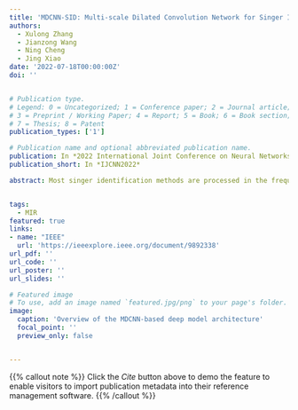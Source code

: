 ```yaml
---
title: 'MDCNN-SID: Multi-scale Dilated Convolution Network for Singer Identification'
authors:
  - Xulong Zhang
  - Jianzong Wang
  - Ning Cheng
  - Jing Xiao
date: '2022-07-18T00:00:00Z'
doi: ''


# Publication type.
# Legend: 0 = Uncategorized; 1 = Conference paper; 2 = Journal article;
# 3 = Preprint / Working Paper; 4 = Report; 5 = Book; 6 = Book section;
# 7 = Thesis; 8 = Patent
publication_types: ['1']

# Publication name and optional abbreviated publication name.
publication: In *2022 International Joint Conference on Neural Networks*
publication_short: In *IJCNN2022*

abstract: Most singer identification methods are processed in the frequency domain, which potentially leads to information loss during the spectral transformation. In this paper, instead of the frequency domain, we propose an end-to-end architecture that addresses this problem in the waveform domain. An en-coder based on Multi-scale Dilated Convolution Neural Networks (MDCNN) was introduced to generate wave embedding from the raw audio signal. Specifically, dilated convolution layers are used in the proposed method to enlarge the receptive field, aiming to extract song-level features. Furthermore, skip connection in the backbone network integrates the multi-resolution acoustic features learned by the stack of convolution layers. Then, the obtained wave embedding is passed into the following networks for singer identification. In experiments, the proposed method achieves comparable performance on the benchmark dataset of Artist20, which significantly improves related works.


tags:
  - MIR
featured: true
links:
- name: "IEEE"
  url: 'https://ieeexplore.ieee.org/document/9892338'
url_pdf: ''
url_code: ''
url_poster: ''
url_slides: ''

# Featured image
# To use, add an image named `featured.jpg/png` to your page's folder.
image:
  caption: 'Overview of the MDCNN-based deep model architecture'
  focal_point: ''
  preview_only: false


---
```


{{% callout note %}}
Click the _Cite_ button above to demo the feature to enable visitors to import publication metadata into their reference management software.
{{% /callout %}}


